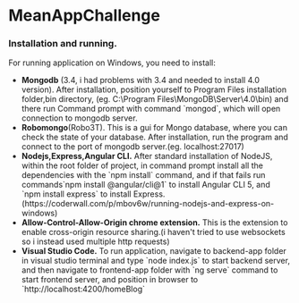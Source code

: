 # MeanAppChallenge

<h3>Installation and running.</h3>
For running application on Windows, you need to install:
<ul>
  <li><b>Mongodb</b> (3.4, i had problems with 3.4 and needed to install 4.0 version). After installation, position yourself to Program Files installation folder,bin directory, (eg. C:\Program Files\MongoDB\Server\4.0\bin) and there run Command prompt with command `mongod`, which will open connection to mongodb server. </li> 
  <li><b>Robomongo</b>(Robo3T). This is a gui for Mongo database, where you can check the state of your database. After installation, run the program and connect to the port of mongodb server.(eg. localhost:27017)</li> 
  <li><b>Nodejs,Express,Angular CLI.</b> After standard installation of NodeJS, within the root folder of project, in command prompt install all the dependencies with the `npm install` command, and if that fails run commands`npm install @angular/cli@1` to install Angular CLI 5, and `npm install express` to install Express. (https://coderwall.com/p/mbov6w/running-nodejs-and-express-on-windows)</li>
  <li><b>Allow-Control-Allow-Origin chrome extension.</b> This is the extension to enable cross-origin resource sharing.(i haven't tried to use websockets so i instead used multiple http requests) </li> 
  <li><b>Visual Studio Code.</b> To run application, navigate to backend-app folder in visual studio terminal and type `node index.js` to start backend server, and then navigate to frontend-app folder with `ng serve` command to start frontend server, and position in browser to `http://localhost:4200/homeBlog`</li> 
</ul>

